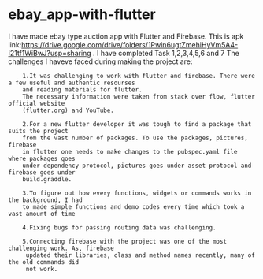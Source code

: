 # ebay_app-with-flutter
I have made ebay type auction app with Flutter and Firebase.
This is apk link:https://drive.google.com/drive/folders/1Pwin6ugtZmehiHyVm5A4-I21tf1WiBwJ?usp=sharing .
I have completed Task 1,2,3,4,5,6 and 7
The challenges I haveve faced during making the project are:





        1.It was challenging to work with flutter and firebase. There were a few useful and authentic resourses
        and reading materials for flutter.
        The necessary information were taken from stack over flow, flutter official website
        (flutter.org) and YouTube.

        2.For a new flutter developer it was tough to find a package that suits the project
        from the vast number of packages. To use the packages, pictures, firebase
        in flutter one needs to make changes to the pubspec.yaml file where packages goes 
        under dependency protocol, pictures goes under asset protocol and firebase goes under
        build.graddle. 

        3.To figure out how every functions, widgets or commands works in the background, I had
        to made simple functions and demo codes every time which took a vast amount of time

        4.Fixing bugs for passing routing data was challenging.

        5.Connecting firebase with the project was one of the most challenging work. As, firebase
         updated their libraries, class and method names recently, many of the old commands did
         not work. 
         
      
